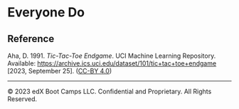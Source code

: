 # Everyone Do

## Reference

Aha, D. 1991. *Tic-Tac-Toe Endgame*. UCI Machine Learning Repository. Available: https://archive.ics.uci.edu/dataset/101/tic+tac+toe+endgame [2023, September 25]. ([CC-BY 4.0](https://creativecommons.org/licenses/by/4.0/legalcode))

---

© 2023 edX Boot Camps LLC. Confidential and Proprietary. All Rights Reserved.

